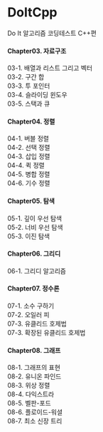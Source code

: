 # DoItCpp
Do It 알고리즘 코딩테스트 C++편




#### Chapter03. 자료구조
03-1. 배열과 리스트 그리고 벡터   
03-2. 구간 합  
03-3. 투 포인터  
03-4. 슬라이딩 윈도우  
03-5. 스택과 큐   

#### Chapter04. 정렬
04-1. 버블 정렬  
04-2. 선택 정렬  
04-3. 삽입 정렬  
04-4. 퀵 정렬  
04-5. 병합 정렬  
04-6. 기수 정렬  

#### Chapter05. 탐색
05-1. 깊이 우선 탐색  
05-2. 너비 우선 탐색  
05-3. 이진 탐색  

#### Chapter06. 그리디
06-1. 그리디 알고리즘  

#### Chapter07. 정수론
07-1. 소수 구하기  
07-2. 오일러 피  
07-3. 유클리드 호제법  
07-3. 확장된 유클리드 호제법  

#### Chapter08. 그래프
08-1. 그래프의 표현  
08-2. 유니온 파인드  
08-3. 위상 정렬  
08-4. 다익스트라  
08-5. 벨판-포드  
08-6. 플로이드-워셜  
08-7. 최소 신장 트리  
